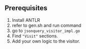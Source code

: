 ## Prerequisites
1. Install ANTLR
2. refer to gen.sh and run command
3. go to `jsonquery_visitor_impl.go`
4. Find `"Visit"` sections.
5. Add your own logic to the visitor.
